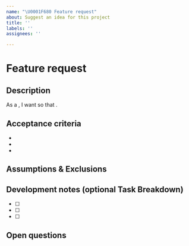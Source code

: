 ```yaml
---
name: "\U0001F680 Feature request"
about: Suggest an idea for this project
title: ''
labels: ''
assignees: ''

---
```


# Feature request

<Please note by far the quickest way to get a new feature is to file a Pull Request.>
<We will consider your request but it may be closed,>
<if it's something we're not actively planning to work on>
<or it does not match our visison of this software.>

## Description

As a <type of user>, I want <some goal> so that <some reason>.

## Acceptance criteria
- 
- 
- 

## Assumptions & Exclusions


## Development notes (optional Task Breakdown)
- [ ] 
- [ ] 
- [ ] 

## Open questions
